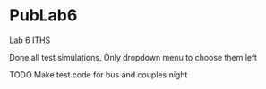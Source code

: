 # PubLab6
Lab 6 ITHS

Done all test simulations. Only dropdown menu to choose them left

TODO
Make test code for bus and couples night
